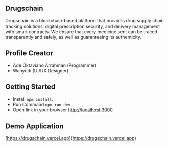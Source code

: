 ## Drugschain
Drugschain is a blockchain-based platform that provides drug supply chain tracking solutions, digital prescription security, and delivery management with smart contracts. We ensure that every medicine sent can be traced transparently and safely, as well as guaranteeing its authenticity.

## Profile Creator
- Ade Oktaviano Arrahman (Programmer)
- Wahyudi (UI/UX Designer)

## Getting Started

- Install `npm install`.
- Run Command `npm run dev`
- Open link in your browser [http://localhost:3000](http://localhost:3000)

## Demo Application
[https://drugschain.vercel.app](https://drugschain.vercel.app)
